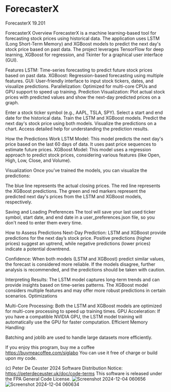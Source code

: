 # ForecasterX
ForecasterX 19.201

ForecasterX
Overview
ForecasterX is a machine learning-based tool for forecasting stock prices using historical data. The application uses LSTM (Long Short-Term Memory) and XGBoost models to predict the next day's stock price based on past data. The project leverages TensorFlow for deep learning, XGBoost for regression, and Tkinter for a graphical user interface (GUI).

Features
LSTM: Time-series forecasting to predict future stock prices based on past data.
XGBoost: Regression-based forecasting using multiple features.
GUI: User-friendly interface to input stock tickers, dates, and visualize predictions.
Parallelization: Optimized for multi-core CPUs and GPU support to speed up training.
Prediction Visualization: Plot actual stock prices with predicted values and show the next-day predicted prices on a graph.




Enter a stock ticker symbol (e.g., AAPL, TSLA, SPY).
Select a start and end date for the historical data.
Train the LSTM and XGBoost models.
Predict the next day's stock price using both models.
Visualize the predictions on a chart.
Access detailed help for understanding the prediction results.


How the Predictions Work
LSTM Model: This model predicts the next day's price based on the last 60 days of data. It uses past price sequences to estimate future prices.
XGBoost Model: This model uses a regression approach to predict stock prices, considering various features (like Open, High, Low, Close, and Volume).


 Visualization
Once you’ve trained the models, you can visualize the predictions:

The blue line represents the actual closing prices.
The red line represents the XGBoost predictions.
The green and red markers represent the predicted next day's prices from the LSTM and XGBoost models, respectively.


Saving and Loading Preferences
The tool will save your last used ticker symbol, start date, and end date in a user_preferences.json file, so you don't need to enter them every time.




How to Assess Predictions
Next-Day Prediction:
LSTM and XGBoost provide predictions for the next day’s stock price.
Positive predictions (higher prices) suggest an uptrend, while negative predictions (lower prices) indicate a potential downtrend.

Confidence:
When both models (LSTM and XGBoost) predict similar values, the forecast is considered more reliable.
If the models disagree, further analysis is recommended, and the predictions should be taken with caution.

Interpreting Results:
The LSTM model captures long-term trends and can provide insights based on time-series patterns.
The XGBoost model considers multiple features and may offer more robust predictions in certain scenarios.
Optimizations


Multi-Core Processing:
Both the LSTM and XGBoost models are optimized for multi-core processing to speed up training times.
GPU Acceleration:
If you have a compatible NVIDIA GPU, the LSTM model training will automatically use the GPU for faster computation.
Efficient Memory Handling:

Batching and joblib are used to handle large datasets more efficiently.



If you enjoy this program, buy me a coffee https://buymeacoffee.com/siglabo
You can use it free of charge or build upon my code. 
 
(c) Peter De Ceuster 2024
Software Distribution Notice: https://peterdeceuster.uk/doc/code-terms 
This software is released under the FPA General Code License.
![Screenshot 2024-12-04 060656](https://github.com/user-attachments/assets/a2cb3a5d-df2b-43df-bdb7-1939cb0b5147)
![Screenshot 2024-12-04 060634](https://github.com/user-attachments/assets/220cd44a-c76c-4038-b916-448ccb1ee78a)

 
